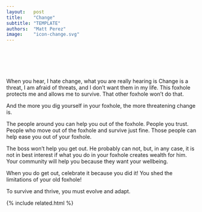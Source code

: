 ```yaml
---
layout:   post
title:    "Change"
subtitle: "TEMPLATE"
authors:  "Matt Perez"
image:    "icon-change.svg"
---
```


<div style="display:none;">
 <p>&ldquo;I hate change.&rdquo;</p>
</div>

<h1>&nbsp;</h1>
 <p>When you hear, <span class="_quotespan">I hate change</span>, what you are really hearing is <span class="_quotespan">Change is a threat, I am afraid of threats, and I don&rsquo;t want them in my life. This foxhole protects me and allows me to survive. That other foxhole won&rsquo;t do that</span>.</p>
 <p>And the more you dig yourself in your foxhole, the more threatening change is.</p>
 <p>The people around you can help you out of the foxhole. People you trust. People who move out of the foxhole and survive just fine. Those people can help ease you out of your foxhole.</p>
 <p>The boss won&rsquo;t help you get out. He probably can not, but, in any case, it is not in best interest if what you do in your foxhole creates wealth for him. Your community will help you because they want your wellbeing.</p>
 <p>When you do get out, celebrate it because you did it! You shed the limitations of your old foxhole!</p>
 <p>To survive and thrive, you must evolve and adapt.</p>

{% include related.html %}
